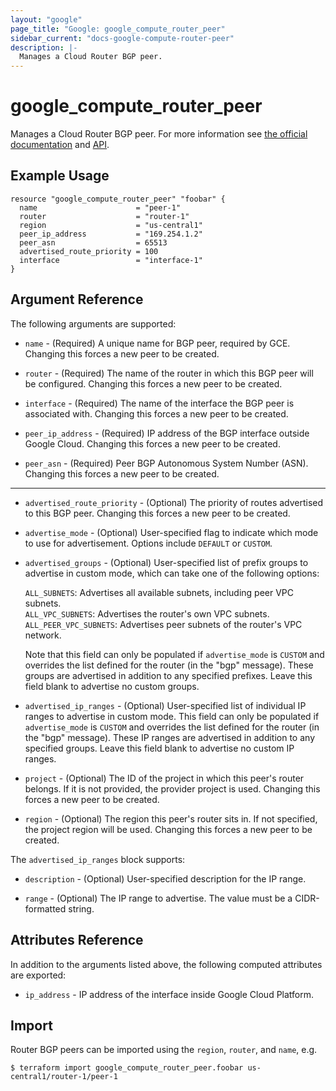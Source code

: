 ```yaml
---
layout: "google"
page_title: "Google: google_compute_router_peer"
sidebar_current: "docs-google-compute-router-peer"
description: |-
  Manages a Cloud Router BGP peer.
---
```


# google\_compute\_router\_peer

Manages a Cloud Router BGP peer. For more information see
[the official documentation](https://cloud.google.com/compute/docs/cloudrouter)
and
[API](https://cloud.google.com/compute/docs/reference/latest/routers).

## Example Usage

```hcl
resource "google_compute_router_peer" "foobar" {
  name                      = "peer-1"
  router                    = "router-1"
  region                    = "us-central1"
  peer_ip_address           = "169.254.1.2"
  peer_asn                  = 65513
  advertised_route_priority = 100
  interface                 = "interface-1"
}
```

## Argument Reference

The following arguments are supported:

* `name` - (Required) A unique name for BGP peer, required by GCE. Changing
    this forces a new peer to be created.

* `router` - (Required) The name of the router in which this BGP peer will be configured.
    Changing this forces a new peer to be created.

* `interface` - (Required) The name of the interface the BGP peer is associated with.
    Changing this forces a new peer to be created.

* `peer_ip_address` - (Required) IP address of the BGP interface outside Google Cloud.
    Changing this forces a new peer to be created.

* `peer_asn` - (Required) Peer BGP Autonomous System Number (ASN).
    Changing this forces a new peer to be created.

- - -

* `advertised_route_priority` - (Optional) The priority of routes advertised to this BGP peer.
    Changing this forces a new peer to be created.

* `advertise_mode` - (Optional) User-specified flag to indicate which mode to use for advertisement.
    Options include `DEFAULT` or `CUSTOM`.

* `advertised_groups` - (Optional) User-specified list of prefix groups to advertise in custom mode,
    which can take one of the following options:

    `ALL_SUBNETS`: Advertises all available subnets, including peer VPC subnets.  
    `ALL_VPC_SUBNETS`: Advertises the router's own VPC subnets.  
    `ALL_PEER_VPC_SUBNETS`: Advertises peer subnets of the router's VPC network.

    Note that this field can only be populated if `advertise_mode` is `CUSTOM` and overrides the list
    defined for the router (in the "bgp" message). These groups are advertised in addition to any
    specified prefixes. Leave this field blank to advertise no custom groups.

* `advertised_ip_ranges` - (Optional) User-specified list of individual IP ranges to advertise in
    custom mode. This field can only be populated if `advertise_mode` is `CUSTOM` and overrides
    the list defined for the router (in the "bgp" message). These IP ranges are advertised in
    addition to any specified groups. Leave this field blank to advertise no custom IP ranges.

* `project` - (Optional) The ID of the project in which this peer's router belongs. If it
    is not provided, the provider project is used. Changing this forces a new peer to be created.

* `region` - (Optional) The region this peer's router sits in. If not specified,
    the project region will be used. Changing this forces a new peer to be
    created.


The `advertised_ip_ranges` block supports:

* `description` -
  (Optional) User-specified description for the IP range.

* `range` -
  (Optional) The IP range to advertise. The value must be a CIDR-formatted string.


## Attributes Reference

In addition to the arguments listed above, the following computed attributes are
exported:

* `ip_address` - IP address of the interface inside Google Cloud Platform.

## Import

Router BGP peers can be imported using the `region`, `router`, and `name`, e.g.

```
$ terraform import google_compute_router_peer.foobar us-central1/router-1/peer-1
```
